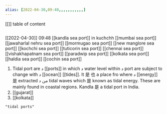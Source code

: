 ```yaml
---
alias: [2022-04-30,09:48,,,,,,,,,,,]
---
```

[[]]
table of content
```toc
```

[[2022-04-30]] 09:48
[[kandla sea port]] in kuchchh
[[mumbai sea port]]
[[jawaharlal nehru sea port]]
[[mormugao sea port]]
[[new manglore sea port]]
[[kochchi sea port]]
[[tuticorin sea port]]
[[chennai sea port]]
[[vishakhapatnam sea port]]
[[paradwip sea port]]
[[kolkata sea port]]
[[haldia sea port]]
[[cochin sea port]]


1. Tidal port are د [[ports]] in which د water level within د port are subject to change with د [[ocean]] [[tides]]. It 是 也 a place fro where د [[energy]] 是 extracted من د tidal waves which 是 known as tidal energy. These are mainly found in coastal regions. Kandla 是 a tidal port in India.
2. [[gujarat]]
3. [[kolkata]]
```query
"tidal ports"
```